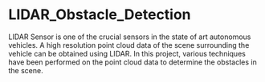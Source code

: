 # LIDAR_Obstacle_Detection
LIDAR Sensor is one of the crucial sensors in the state of art autonomous vehicles. A high resolution point cloud data of the scene surrounding the vehicle can be obtained using LIDAR. In this project, various techniques have been performed on the point cloud data to determine the obstacles in the scene.

